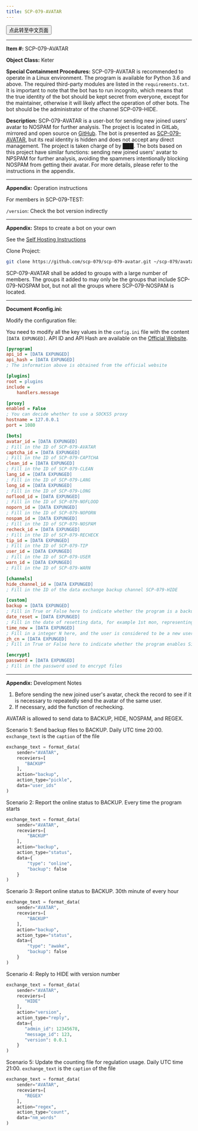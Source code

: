 ```yaml
---
title: SCP-079-AVATAR
---
```


<button onmouseover="PlaySound('totop1')" onmouseout="StopSound('totop1')" onclick="window.location.href = '/avatar-zh/';" class="zh">点此转至中文页面</button>

---

**Item #:** SCP-079-AVATAR

**Object Class:** Keter

**Special Containment Procedures:** SCP-079-AVATAR is recommended to operate in a Linux environment. The program is available for Python 3.6 and above. The required third-party modules are listed in the `requirements.txt`. It is important to note that the bot has to run incognito, which means that the true identity of the bot should be kept secret from everyone, except for the maintainer, otherwise it will likely affect the operation of other bots. The bot should be the administrator of the channel SCP-079-HIDE.

**Description:** SCP-079-AVATAR is a user-bot for sending new joined users' avatar to NOSPAM for further analysis. The project is located in GitLab, mirrored and open source on <a href="https://github.com/scp-079/scp-079-avatar" target="_blank">GitHub</a>. The bot is presented as <a href="https://t.me/SCP_079_AVATAR_BOT" class="079" target="_blank">SCP-079-AVATAR</a>, but its real identity is hidden and does not accept any direct management. The project is taken charge of by ███. The bots based on this project have similar functions: sending new joined users' avatar to NPSPAM for further analysis, avoiding the spammers intentionally blocking NOSPAM from getting their avatar. For more details, please refer to the instructions in the appendix.

---

**Appendix:** Operation instructions

For members in SCP-079-TEST:

`/version`: Check the bot version indirectly

---

**Appendix:** Steps to create a bot on your own

See the <a href="/how/">Self Hosting Instructions</a> 

Clone Project:

```bash
git clone https://github.com/scp-079/scp-079-avatar.git ~/scp-079/avatar
```

SCP-079-AVATAR shall be added to groups with a large number of members. The groups it added to may only be the groups that include SCP-079-NOSPAM bot, but not all the groups where SCP-079-NOSPAM is located.

---

**Document #config.ini:**

Modify the configuration file:

You need to modify all the key values ​​in the `config.ini` file with the content `[DATA EXPUNGED]`. API ID and API Hash are available on the <a href="https://my.telegram.org" target="_blank">Official Website</a>.

```ini
[pyrogram]
api_id = [DATA EXPUNGED]
api_hash = [DATA EXPUNGED]
; The information above is obtained from the official website

[plugins]
root = plugins
include =
    handlers.message

[proxy]
enabled = False
; You can decide whether to use a SOCKS5 proxy
hostname = 127.0.0.1
port = 1080

[bots]
avatar_id = [DATA EXPUNGED]
; Fill in the ID of SCP-079-AVATAR
captcha_id = [DATA EXPUNGED]
; Fill in the ID of SCP-079-CAPTCHA
clean_id = [DATA EXPUNGED]
; Fill in the ID of SCP-079-CLEAN
lang_id = [DATA EXPUNGED]
; Fill in the ID of SCP-079-LANG
long_id = [DATA EXPUNGED]
; Fill in the ID of SCP-079-LONG
noflood_id = [DATA EXPUNGED]
; Fill in the ID of SCP-079-NOFLOOD
noporn_id = [DATA EXPUNGED]
; Fill in the ID of SCP-079-NOPORN
nospam_id = [DATA EXPUNGED]
; Fill in the ID of SCP-079-NOSPAM
recheck_id = [DATA EXPUNGED]
; Fill in the ID of SCP-079-RECHECK
tip_id = [DATA EXPUNGED]
; Fill in the ID of SCP-079-TIP
user_id = [DATA EXPUNGED]
; Fill in the ID of SCP-079-USER
warn_id = [DATA EXPUNGED]
; Fill in the ID of SCP-079-WARN

[channels]
hide_channel_id = [DATA EXPUNGED]
; Fill in the ID of the data exchange backup channel SCP-079-HIDE

[custom]
backup = [DATA EXPUNGED]
; Fill in True or False here to indicate whether the program is a backup copy
date_reset = [DATA EXPUNGED]
; Fill in the date of resetting data, for example 1st mon, representing the first Monday of every month
time_new = [DATA EXPUNGED]
; Fill in a integer N here, and the user is considered to be a new user within N seconds after the user joined the group
zh_cn = [DATA EXPUNGED]
; Fill in True or False here to indicate whether the program enables Simplified Chinese mode

[encrypt]
password = [DATA EXPUNGED]
; Fill in the password used to encrypt files
```

---

**Appendix:** Development Notes

1. Before sending the new joined user's avatar, check the record to see if it is necessary to repeatedly send the avatar of the same user.
2. If necessary, add the function of rechecking.

AVATAR is allowed to send data to BACKUP, HIDE, NOSPAM, and REGEX.

Scenario 1: Send backup files to BACKUP. Daily UTC time 20:00. `exchange_text` is the `caption` of the file

```python
exchange_text = format_data(
    sender="AVATAR",
    receviers=[
       "BACKUP"
    ],
    action="backup",
    action_type="pickle",
    data="user_ids"
)
```

Scenario 2: Report the online status to BACKUP. Every time the program starts

```python
exchange_text = format_data(
    sender="AVATAR",
    receviers=[
        "BACKUP"
    ],
    action="backup",
    action_type="status",
    data={
        "type": "online",
        "backup": false
    }
)
```

Scenario 3: Report online status to BACKUP. 30th minute of every hour

```python
exchange_text = format_data(
    sender="AVATAR",
    receviers=[
        "BACKUP"
    ],
    action="backup",
    action_type="status",
    data={
        "type": "awake",
        "backup": false
    }
)
```

Scenario 4: Reply to HIDE with version number

```python
exchange_text = format_data(
    sender="AVATAR",
    receviers=[
       "HIDE"
    ],
    action="version",
    action_type="reply",
    data={
       "admin_id": 12345678,
       "message_id": 123,
       "version": 0.0.1
    }
)
```

Scenario 5: Update the counting file for regulation usage. Daily UTC time 21:00. `exchange_text` is the `caption` of the file

```python
exchange_text = format_data(
    sender="AVATAR",
    receviers=[
       "REGEX"
    ],
    action="regex",
    action_type="count",
    data="nm_words"
)
```

<audio src="/audio/door/dooropenpage.ogg" autoplay></audio>
<audio id="dooropen079" src="/audio/door/dooropen079.ogg"/>
